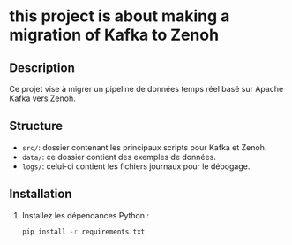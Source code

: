 # this project is about making a migration of Kafka to Zenoh

## Description
Ce projet vise à migrer un pipeline de données temps réel basé sur Apache Kafka vers Zenoh.

## Structure
- `src/`: dossier contenant les principaux scripts pour Kafka et Zenoh.
- `data/`: ce dossier contient des exemples de données.
- `logs/`: celui-ci contient les fichiers journaux pour le débogage.

## Installation
1. Installez les dépendances Python :
   ```bash
   pip install -r requirements.txt